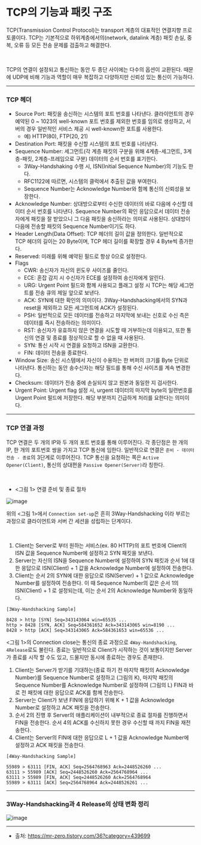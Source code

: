 
# TCP의 기능과 패킷 구조
TCP(Transmission Control Protocol)는 transport 계층의 대표적인 연결지향 프로토콜이다. TCP는 기본적으로 하위계층에서의(network, datalink 계층) 패킷 손실, 중복, 오류 등 모든 전송 문제를 검출하고 해결한다.

</br>

TCP의 연결이 설정되고 통신하는 동안 두 종단 사이에는 다수의 옵션이 교환된다. 때문에 UDP에 비해 기능과 역할이 매우 복잡하고 다양하지만 신뢰성 있는 통신이 가능하다.

---

### TCP 헤더
* Source Port: 패킷을 송신하는 시스템의 포트 번호를 나타낸다. 클라이언트의 경우 예약된 0 ~ 1023의 well-known 포트 번호를 제외한 번호를 임의로 생성하고, 서버의 경우 일반적인 서비스 제공 시 well-known한 포트를 사용한다.
	* 예) HTTP(80), FTP(20, 21)
* Destination Port: 패킷을 수신할 시스템의 포트 번호를 나타낸다.
* Sequence Number: 세그먼트(각 계층 패킷의 구분을 위해 4계층-세그먼트, 3계층-패킷, 2계층-프레임으로 구분) 데이터의 순서 번호를 표기한다.
	* 3Way-Handshaking 수행 시, ISN(Initial Sequence Number)의 기능도 한다. 
	* RFC1122에 따르면, 시스템의 클럭에서 추출된 값을 부여한다. 
	* Sequence Number는 Acknowledge Number와 함께 통신의 신뢰성을 보장한다.
* Acknowledge Number: 상대방으로부터 수신한 데이터의 바로 다음에 수신할 데이터 순서 번호를 나타낸다. Sequence Number의 확인 응답으로서 데이터 전송자에게 패킷을 잘 받았으니 그 다음 패킷을 송신하라는 의미로 사용된다. 상대방이 다음에 전송할 패킷의 Sequence Number이기도 하다.
* Header Length(Data Offset): TCP 헤더의 길이 값을 정의한다. 일반적으로 TCP 헤더의 길이는 20 Byte이며, TCP 헤더 길이를 확장할 경우 4 Byte씩 증가한다.
* Reserved: 미래를 위해 예약된 필드로 항상 0으로 설정한다.
* Flags
	* CWR: 송신자가 자신의 윈도우 사이즈를 줄인다.
	* ECE: 혼잡 감지 시 수신자가 ECE를 설정하여 송신자에게 알린다.
	* URG: Urgent Point 필드와 함께 사용되고 플래그 설정 시 TCP는 해당 세그먼트를 전송 큐의 제일 앞으로 보낸다.
	* ACK: SYN에 대한 확인의 의미이다. 3Way-Handshacking에서의 SYN과 reset을 제외하고 모든 세그먼트에 ACK가 설정된다.
	* PSH: 일반적으로 모든 데이터를 전송하고 마지막에 보내는 신호로 수신 측은 데이터를 즉시 전송하라는 의미이다.
	* RST: 송신자가 유효하지 않은 연결을 시도할 때 거부하는데 이용되고, 또한 통신의 연결 및 종료를 정상적으로 할 수 없을 때 사용된다.
	* SYN: 통신 시작 시 연결을 요청하고 ISN을 교환한다.
	* FIN: 데이터 전송을 종료한다. 
* Window Size: 송신 시스템에서 자신이 수용하는 한 버퍼의 크기를 Byte 단위로 나타낸다. 통신하는 동안 송수신자는 해당 필드를 통해 수신 사이즈를 계속 변경한다.
* Checksum: 데이터가 전송 중에 손실되지 않고 원본과 동일한 지 검사한다.
* Urgent Point: Urgent flag 설정 시, urgent 데이터의 마지막 byte의 일련번호를 Urgent Point 필드에 저장한다. 해당 부분까지 긴급하게 처리를 요한다는 의미이다.

---

### TCP 연결 과정
TCP 연결은 두 개의 IP와 두 개의 포트 번호를 통해 이루어진다. 각 종단점은 한 개의 IP, 한 개의 포트번호 쌍을 가지고 TCP 통신에 임한다. 일반적으로 연결은 `준비 - 데이터 전송 - 종료`의 3단계로 이루어진다. TCP 통신을 요청하는 쪽은 `Active Opener(Client)`, 통신의 상대편을 `Passive Opener(Server)`라 칭한다. 

</br>

* <그림 1> 연결 준비 및 종료 절차

![image](https://user-images.githubusercontent.com/23527702/117527236-70e03900-b005-11eb-8582-ca40857f8e13.png)

위의 <그림 1>에서 `Connection set-up`은 흔히 3Way-Handshacking 이라 부르는 과정으로 클라이언트와 서버 간 세션을 성립하는 단계이다.

</br>

1. Client는 Server로 부터 원하는 서비스(ex. 80 HTTP)의 포트 번호에 Client의 ISN 값을 Sequence Number에 설정하고 SYN 패킷을 보낸다.
2. Server는 자신의 ISN을 Sequence Number에 설정하여 SYN 패킷과 순서 1에 대한 응답으로 ISN(Client) + 1 값을 Acknowledge Number에 설정하여 전송한다.
3. Client는 순서 2의 SYN에 대한 응답으로 ISN(Server) + 1 값으로 Acknowledge Number를 설정하여 전송한다. 이 때 Sequence Number의 값은 순서 1의 ISN(Client) + 1 로 설정되는데, 이는 순서 2의 Acknowledge Number와 동일하다.


 ```
[3Way-Handshacking Sample] 

 8428 > http [SYN] Seq=343143064 win=65535 ...
 http > 8428 [SYN, ACK] Seq=584361652 Ack=343143065 win=8190 ...
 8428 > http [ACK] Seq=343143065 Ack=584361653 win=65536 ...
```

<그림 1>의 Connection close는 통신의 종료 과정으로 `4Way-Handshacking`, `4Release`로도 불린다. 종료는 일반적으로 Client가 시작하는 것이 보통이지만 Server가 종료를 시작 할 수도 있고, 드물지만 동시에 종료하는 경우도 존재한다.
1. Client는 Server가 받기를 기대하는(종료 하기 전 마지막 패킷의 Acknowledge Number)를 Sequence Number로 설정하고 (그림의 K), 마지막 패킷의 Sequence Number를 Acknowledge Number로 설정하여 (그림의 L) FIN과 바로 전 패킷에 대한 응답으로 ACK를 함께 전송한다. 
2. Server는 Client가 보낸 FIN에 응답하기 위해 K + 1 값을 Acknowledge Number로 설정하고 ACK 패킷을 전송한다.
3. 순서 2의 진행 후 Server의 애플리케이션이 내부적으로 종료 절차를 진행하면서 FIN을 전송한다. 순서 4의 ACK를 수신하지 못한 경우 수신할 때 까지 FIN을 재전송한다.
4. Client는 Server의 FIN에 대한 응답으로 L + 1 값을 Acknowledge Number에 설정하고 ACK 패킷을 전송한다.
 
 ```
[4Way-Handshacking Sample] 

55989 > 63111 [FIN, ACK] Seq=2564768963 Ack=2448526260 ...
63111 > 55989 [ACK] Seq=2448526260 Ack=2564768964 ...
63111 > 55989 [FIN, ACK] Seq=2448526260 Ack=2564768964
55989 > 63111 [ACK] Seq=2564768964 Ack=2448526261 ...
```

---

### 3Way-Handshacking과 4 Release의 상태 변화 정리

![image](https://user-images.githubusercontent.com/23527702/117527334-29a67800-b006-11eb-8e37-19f98d0773ad.png)

---

* 출처: https://mr-zero.tistory.com/36?category=439699 
